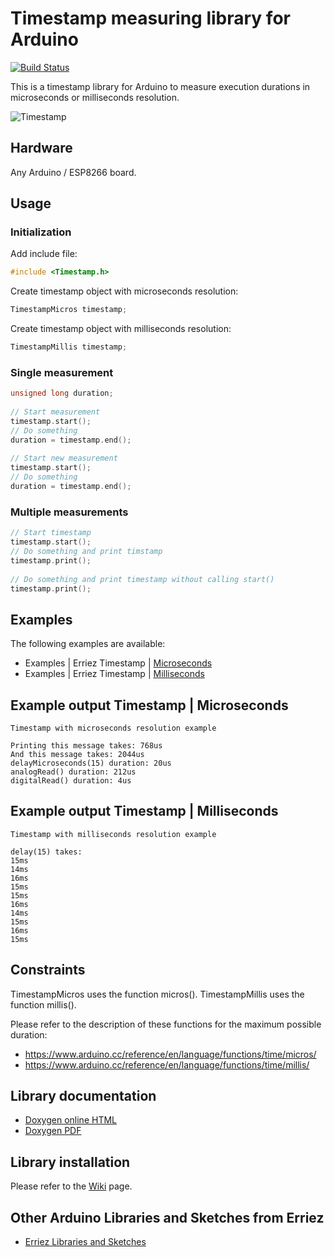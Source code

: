 # Timestamp measuring library for Arduino
[![Build Status](https://travis-ci.org/Erriez/ErriezTimestamp.svg?branch=master)](https://travis-ci.org/Erriez/ErriezTimestamp)

This is a timestamp library for Arduino to measure execution durations in microseconds or milliseconds resolution.

![Timestamp](https://raw.githubusercontent.com/Erriez/ErriezTimestamp/master/extras/timestamp.png)

## Hardware
Any Arduino / ESP8266 board.

## Usage

### Initialization

Add include file:
```c++
#include <Timestamp.h>
```

Create timestamp object with microseconds resolution: 
```c++
TimestampMicros timestamp;
```

Create timestamp object with milliseconds resolution: 
```c++
TimestampMillis timestamp;
```

### Single measurement
```c++
unsigned long duration;
  
// Start measurement
timestamp.start();
// Do something
duration = timestamp.end();
  
// Start new measurement
timestamp.start();
// Do something
duration = timestamp.end();
```

### Multiple measurements
```c++
// Start timestamp
timestamp.start();
// Do something and print timstamp
timestamp.print();
  
// Do something and print timestamp without calling start()
timestamp.print();
```

## Examples
The following examples are available:
* Examples | Erriez Timestamp | [Microseconds](https://github.com/Erriez/ErriezTimestamp/blob/master/examples/Microseconds/Microseconds.ino)
* Examples | Erriez Timestamp | [Milliseconds](https://github.com/Erriez/ErriezTimestamp/blob/master/examples/Milliseconds/Milliseconds.ino)

## Example output Timestamp | Microseconds
```
Timestamp with microseconds resolution example
  
Printing this message takes: 768us
And this message takes: 2044us
delayMicroseconds(15) duration: 20us
analogRead() duration: 212us
digitalRead() duration: 4us
```

## Example output Timestamp | Milliseconds
```
Timestamp with milliseconds resolution example
  
delay(15) takes:
15ms
14ms
16ms
15ms
15ms
16ms
14ms
15ms
16ms
15ms
```

## Constraints

TimestampMicros uses the function micros().
TimestampMillis uses the function millis().

Please refer to the description of these functions for the maximum possible duration:

- https://www.arduino.cc/reference/en/language/functions/time/micros/
- https://www.arduino.cc/reference/en/language/functions/time/millis/

## Library documentation

* [Doxygen online HTML](https://Erriez.github.io/ErriezTimestamp)
* [Doxygen PDF](https://github.com/Erriez/ErriezTimestamp/raw/master/docs/latex/refman.pdf)

## Library installation

Please refer to the [Wiki](https://github.com/Erriez/ErriezArduinoLibrariesAndSketches/wiki) page.

## Other Arduino Libraries and Sketches from Erriez

* [Erriez Libraries and Sketches](https://github.com/Erriez/ErriezArduinoLibrariesAndSketches)
